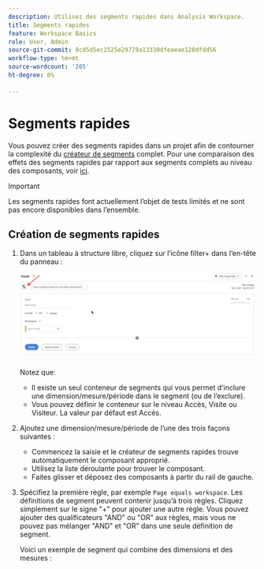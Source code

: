 ```yaml
---
description: Utilisez des segments rapides dans Analysis Workspace.
title: Segments rapides
feature: Workspace Basics
role: User, Admin
source-git-commit: 8cd5d5ec1525e29779a13330dfeaeae120dfdd56
workflow-type: tm+mt
source-wordcount: '205'
ht-degree: 0%

---
```



# Segments rapides

Vous pouvez créer des segments rapides dans un projet afin de contourner la complexité du [créateur de segments](/help/components/segmentation/segmentation-workflow/seg-build.md) complet. Pour une comparaison des effets des segments rapides par rapport aux segments complets au niveau des composants, voir [ici](/help/analyze/analysis-workspace/components/segments/t-freeform-project-segment.md).

>[!IMPORTANT]
> Les segments rapides font actuellement l’objet de tests limités et ne sont pas encore disponibles dans l’ensemble.

## Création de segments rapides

1. Dans un tableau à structure libre, cliquez sur l’icône filter+ dans l’en-tête du panneau :

   ![](assets/quick-seg1.png)

   Notez que:

   - Il existe un seul conteneur de segments qui vous permet d’inclure une dimension/mesure/période dans le segment (ou de l’exclure).
   - Vous pouvez définir le conteneur sur le niveau Accès, Visite ou Visiteur. La valeur par défaut est Accès.

1. Ajoutez une dimension/mesure/période de l’une des trois façons suivantes :

   - Commencez la saisie et le créateur de segments rapides trouve automatiquement le composant approprié.
   - Utilisez la liste déroulante pour trouver le composant.
   - Faites glisser et déposez des composants à partir du rail de gauche.

1. Spécifiez la première règle, par exemple `Page equals workspace`. Les définitions de segment peuvent contenir jusqu’à trois règles. Cliquez simplement sur le signe &quot;+&quot; pour ajouter une autre règle. Vous pouvez ajouter des qualificateurs &quot;AND&quot; ou &quot;OR&quot; aux règles, mais vous ne pouvez pas mélanger &quot;AND&quot; et &quot;OR&quot; dans une seule définition de segment.

   Voici un exemple de segment qui combine des dimensions et des mesures :

